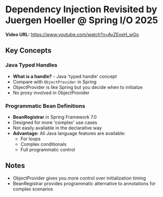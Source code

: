 # Dependency Injection Revisited by Juergen Hoeller @ Spring I/O 2025

**Video URL:** https://www.youtube.com/watch?v=AvZEoxH_wGo

## Key Concepts

### Java Typed Handles
- **What is a handle?** - Java 'typed handle' concept
- Compare with `ObjectProvider` in Spring
- ObjectProvider is like Spring but you decide when to initialize
- No proxy involved in ObjectProvider

### Programmatic Bean Definitions
- **BeanRegistrar** in Spring Framework 7.0
- Designed for more 'complex' use cases
- Not easily available in the declarative way
- **Advantage:** All Java language features are available:
  - For loops
  - Complex conditionals
  - Full programmatic control

## Notes
- ObjectProvider gives you more control over initialization timing
- BeanRegistrar provides programmatic alternative to annotations for complex scenarios